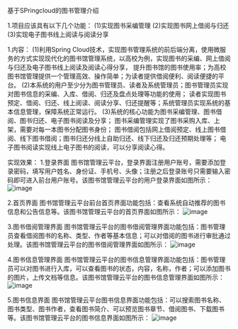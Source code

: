 基于SPringcloud的图书管理介绍

1.项目应该具有以下几个功能：
(1)实现图书采编管理
(2)实现图书网上借阅与归还
(3)实现电子图书线上阅读与阅读分享

1.内容：
(1)利用Spring Cloud技术，实现图书管理系统的前后端分离，使用微服务的方式实现现代化的图书馆管理系统，以高校为例，实现图书的采编、网上借阅与归还及电子图书线上阅读及阅读心得分享，
提升图书馆的图书使用率；为高校图书馆管理提供一个管理高效、操作简单；为读者提供借阅便利、阅读便捷的平台。
(2)本系统的用户至少分为图书管理员、读者及系统管理员；图书管理员实现对图书信息的采编、入库、借阅、归还及盘点处理等功能的使用；
读者实现图书预定、借阅、归还、线上阅读、阅读分享、归还提醒等；系统管理员实现系统的基本信息管理，保障系统正常运行。
(3)系统的核心功能为图书采编管理、图书借阅、图书归还、电子图书阅读及分享；
图书采编管理实现了图书采购入库、上架，需要对每一本图书分配图书身份；
图书借阅包括网上借阅预定、线上图书借阅、线下图书借阅；图书归还分线上自助归还、线下归还及归还预期处理等；
电子图书阅读实现线上电子图书的阅读，可以分享阅读心得。

实现效果：
1.登录界面
图书馆管理云平台，登录界面注册用户账号，需要添加登录密码，填写用户姓名、身份证、手机号、头像；注册之后登录账号只需要输入密码即可进入前台用户账号。该图书馆管理云平台的用户登录界面如图所示：
![image](https://github.com/perfectgp/springcloud-schema/assets/96773413/6e8f0756-bfc5-4c54-a91a-d9871e73e678)

2.首页界面
图书馆管理云平台前台首页界面功能包括：查看系统自动推荐的图书信息和公告信息等。该图书馆管理云平台的首页界面如图所示：
![image](https://github.com/perfectgp/springcloud-schema/assets/96773413/ace6b15f-e314-4327-956e-b4c423db6cea)

3.图书借阅管理界面
图书馆管理云平台的图书借阅管理界面功能包括：图书管理员查看借阅图书的名称、类型、作者等基本信息；可以对借阅的图书进行审批通过处理。该图书馆管理云平台的图书借阅管理界面如图所示：
![image](https://github.com/perfectgp/springcloud-schema/assets/96773413/05e19dbd-9336-4c65-a62d-1c447097f1c9)

4.图书信息管理界面
图书馆管理云平台的图书信息管理界面功能包括：图书管理员可以对图书进行入库，可以查看图书的状态，内容，名称，作者；可以添加图书的图片，上传文档等信息。该图书馆管理云平台的图书信息管理界面如图所示：
![image](https://github.com/perfectgp/springcloud-schema/assets/96773413/65042ca9-3bed-4bd7-9b63-b4ae447fdf4f)

5.图书信息界面
图书馆管理云平台图书信息界面功能包括：可以搜索图书名称、图书类型、图书作者，查看图书简介、可以预览图书章节、借阅图书、下载图书等。该图书馆管理云平台的图书信息界面如图所示：
![image](https://github.com/perfectgp/springcloud-schema/assets/96773413/f5ebb72a-b749-4849-b3bd-b4c75a303420)
